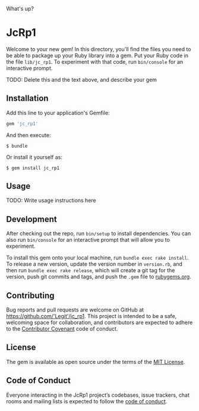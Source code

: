 What's up?

# JcRp1

Welcome to your new gem! In this directory, you'll find the files you need to be able to package up your Ruby library into a gem. Put your Ruby code in the file `lib/jc_rp1`. To experiment with that code, run `bin/console` for an interactive prompt.

TODO: Delete this and the text above, and describe your gem

## Installation

Add this line to your application's Gemfile:

```ruby
gem 'jc_rp1'
```

And then execute:

    $ bundle

Or install it yourself as:

    $ gem install jc_rp1

## Usage

TODO: Write usage instructions here

## Development

After checking out the repo, run `bin/setup` to install dependencies. You can also run `bin/console` for an interactive prompt that will allow you to experiment.

To install this gem onto your local machine, run `bundle exec rake install`. To release a new version, update the version number in `version.rb`, and then run `bundle exec rake release`, which will create a git tag for the version, push git commits and tags, and push the `.gem` file to [rubygems.org](https://rubygems.org).

## Contributing

Bug reports and pull requests are welcome on GitHub at https://github.com/'Legit'/jc_rp1. This project is intended to be a safe, welcoming space for collaboration, and contributors are expected to adhere to the [Contributor Covenant](http://contributor-covenant.org) code of conduct.

## License

The gem is available as open source under the terms of the [MIT License](https://opensource.org/licenses/MIT).

## Code of Conduct

Everyone interacting in the JcRp1 project’s codebases, issue trackers, chat rooms and mailing lists is expected to follow the [code of conduct](https://github.com/'Legit'/jc_rp1/blob/master/CODE_OF_CONDUCT.md).
